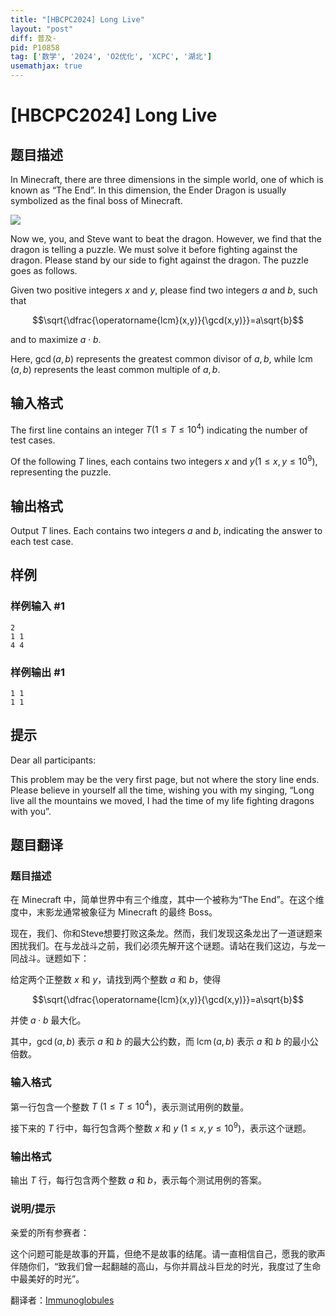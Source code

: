 ```yaml
---
title: "[HBCPC2024] Long Live"
layout: "post"
diff: 普及-
pid: P10858
tag: ['数学', '2024', 'O2优化', 'XCPC', '湖北']
usemathjax: true
---
```


# [HBCPC2024] Long Live
## 题目描述

In Minecraft, there are three dimensions in the simple world, one of which is known as “The End”. In this dimension, the Ender Dragon is usually symbolized as the final boss of Minecraft.

![](https://cdn.luogu.com.cn/upload/image_hosting/hsvxefjr.png)

Now we, you, and Steve want to beat the dragon. However, we find that the dragon is telling a puzzle. We must solve it before fighting against the dragon. Please stand by our side to fight against the dragon. The puzzle goes as follows.

Given two positive integers $x$ and $y$, please find two integers $a$ and $b$, such that

$$\sqrt{\dfrac{\operatorname{lcm}(x,y)}{\gcd(x,y)}}=a\sqrt{b}$$

and to maximize $a \cdot b$.

Here, $\gcd(a, b)$ represents the greatest common divisor of $a, b$, while $\operatorname{lcm}(a, b)$ represents the least common multiple of $a, b$.
## 输入格式

The first line contains an integer $T (1 \leq T \leq 10^4)$ indicating the number of test cases.

Of the following $T$ lines, each contains two integers $x$ and $y (1 \leq x, y \leq 10^9)$, representing the puzzle.
## 输出格式

Output $T$ lines. Each contains two integers $a$ and $b$, indicating the answer to each test case.
## 样例

### 样例输入 #1
```
2
1 1
4 4
```
### 样例输出 #1
```
1 1
1 1
```
## 提示

Dear all participants:

This problem may be the very first page, but not where the story line ends. Please believe in yourself all the time, wishing you with my singing, “Long live all the mountains we moved, I had the time of my life fighting dragons with you”.
## 题目翻译

### 题目描述
在 Minecraft 中，简单世界中有三个维度，其中一个被称为“The End”。在这个维度中，末影龙通常被象征为 Minecraft 的最终 Boss。

现在，我们、你和Steve想要打败这条龙。然而，我们发现这条龙出了一道谜题来困扰我们。在与龙战斗之前，我们必须先解开这个谜题。请站在我们这边，与龙一同战斗。谜题如下：

给定两个正整数 $x$ 和 $y$，请找到两个整数 $a$ 和 $b$，使得

$$\sqrt{\dfrac{\operatorname{lcm}(x,y)}{\gcd(x,y)}}=a\sqrt{b}$$

并使 $a \cdot b$ 最大化。

其中，$\gcd(a, b)$ 表示 $a$ 和 $b$ 的最大公约数，而 $\operatorname{lcm}(a, b)$ 表示 $a$ 和 $b$ 的最小公倍数。

### 输入格式

第一行包含一个整数 $T \ (1 \leq T \leq 10^4)$，表示测试用例的数量。

接下来的 $T$ 行中，每行包含两个整数 $x$ 和 $y \ (1 \leq x, y \leq 10^9)$，表示这个谜题。

### 输出格式

输出 $T$ 行，每行包含两个整数 $a$ 和 $b$，表示每个测试用例的答案。

### 说明/提示
亲爱的所有参赛者：

这个问题可能是故事的开篇，但绝不是故事的结尾。请一直相信自己，愿我的歌声伴随你们，“致我们曾一起翻越的高山，与你并肩战斗巨龙的时光，我度过了生命中最美好的时光”。

翻译者：[Immunoglobules](https://www.luogu.com.cn/user/1066251)
